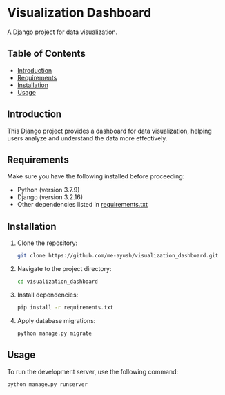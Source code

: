 # Visualization Dashboard

A Django project for data visualization.

## Table of Contents

- [Introduction](#introduction)
- [Requirements](#requirements)
- [Installation](#installation)
- [Usage](#usage)

## Introduction

This Django project provides a dashboard for data visualization, helping users analyze and understand the data more effectively.

## Requirements

Make sure you have the following installed before proceeding:

- Python (version 3.7.9)
- Django (version 3.2.16)
- Other dependencies listed in [requirements.txt](requirements.txt)

## Installation

1. Clone the repository:

   ```bash
   git clone https://github.com/me-ayush/visualization_dashboard.git
   ```

2. Navigate to the project directory:

   ```bash
   cd visualization_dashboard
   ```

3. Install dependencies:

   ```bash
   pip install -r requirements.txt
   ```

4. Apply database migrations:

   ```bash
   python manage.py migrate
   ```

## Usage

To run the development server, use the following command:

```bash
python manage.py runserver
```
